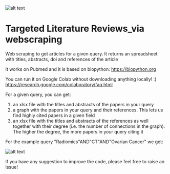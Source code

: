 ![alt text](https://github.com/paulamartingonzalez/Targeted_Literature_Reviews_via_webscrapping/blob/main/tlr.jpg)

# Targeted Literature Reviews_via webscraping

Web scraping to get articles for a given query. It returns an spreadsheet with titles, abstracts, doi and references of the article

It works on Pubmed and it is based on biopython: https://biopython.org

You can run it on Google Colab without downloading anything locally! :) https://research.google.com/colaboratory/faq.html

For a given query, you can get:

1) an xlsx file with the titles and abstracts of the papers in your query
2) a graph with the papers in your query and their references. This lets us find highly cited papers in a given field
3) an xlsx file with the titles and abstracts of the references as well together with their degree (i.e. the number of connections in the graph). The higher the degree, the more papers in your query citing it

For the example query "Radiomics"AND"CT"AND"Ovarian Cancer" we get:




![alt text](https://github.com/paulamartingonzalez/WebScrappingLiterature/blob/main/Unknown-7.png)





If you have any suggestion to improve the code, please feel free to raise an Issue!
